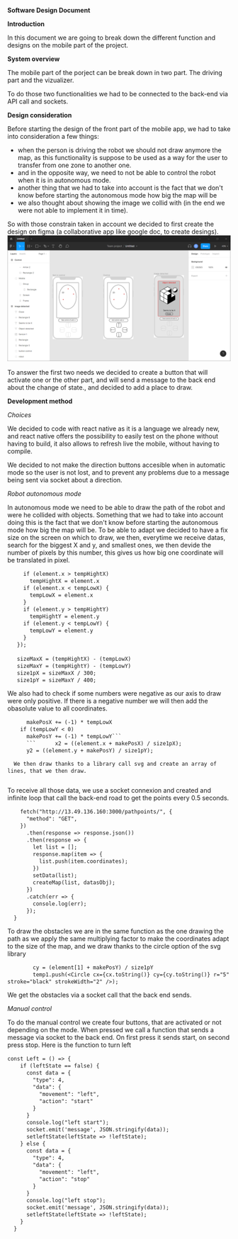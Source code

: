 
**Software Design Document**

**Introduction**

In this document we are going to break down the different function and designs on the mobile part of the project.

**System overview**

The mobile part of the porject can be break down in two part.
The driving part and the vizualizer.

To do those two functionalities we had to be connected to the back-end via API call and sockets.

**Design consideration**

Before starting the design of the front part of the mobile app, we had to take into consideration a few things:
  - when the person is driving the robot we should not draw anymore the map, as this functionality is suppose to be used as a way for the user to transfer from one zone to another one.
  - and in the opposite way, we need to not be able to control the robot when it is in autonomous mode.
  -  another thing that we had to take into account is the fact that we don't know before starting the autonomous mode how big the map will be
  -  we also thought about showing the image we collid with (in the end we were not able to implement it in time).
 
 So with those constrain taken in account we decided to first create the design on figma (a collaborative app like google doc, to create desings).
 ![Figma](assets/figma?raw=true "Figma")
 
 To answer the first two needs we decided to create a button that will activate one or the other part, and will send a message to the back end about the change of state., and decided to add a place to draw.
 
 **Development method**
 
 *Choices*
 
 We decided to code with react native as it is a language we already new, and react native offers the possibility to easily test on the phone without having to build, it also allows to refresh live the mobile, without having to compile.
 
 We decided to not make the direction buttons accesible when in automatic mode so the user is not lost, and to prevent any problems due to a message being sent via socket about a direction.
 
 *Robot autonomous mode*
 
 In autonomous mode we need to be able to draw the path of the robot and were he collided with objects.
 Something that we had to take into account doing this is the fact that we don't know before starting the autonomous mode how big the map will be. To be able to adapt we decided to have a fix size on the screen on which to draw, we then, everytime we receive datas, search for the biggest X and y, and smallest ones, we then devide the number of pixels by this number, this gives us how big one coordinate will be translated in pixel.
 
 ```arr.forEach((element, index) => {
      if (element.x > tempHightX)
        tempHightX = element.x
      if (element.x < tempLowX) {
        tempLowX = element.x
      }
      if (element.y > tempHightY)
        tempHightY = element.y
      if (element.y < tempLowY) {
        tempLowY = element.y
      }
    });

    sizeMaxX = (tempHightX) - (tempLowX)
    sizeMaxY = (tempHightY) - (tempLowY)
    size1pX = sizeMaxX / 300;
    size1pY = sizeMaxY / 400;
```

We also had to check if some numbers were negative as our axis to draw were only positive. If there is a negative number we will then add the obasolute value to all coordinates.
```    if (tempLowX < 0)
      makePosX += (-1) * tempLowX
    if (tempLowY < 0)
      makePosY += (-1) * tempLowY```
      ```      x2 = ((element.x + makePosX) / size1pX);
      y2 = ((element.y + makePosY) / size1pY);
 ```
      
      We then draw thanks to a library call svg and create an array of lines, that we then draw.
```temp.push(<Line x1={x1} y1={y1.toString()} x2={x2.toString()} y2={y2.toString()} stroke="red" strokeWidth="2" />);
```

To receive all those data, we use a socket connexion and created and infinite loop that call the back-end road to get the points every 0.5 seconds.
```const getPathpoints = () => {
    fetch("http://13.49.136.160:3000/pathpoints/", {
      "method": "GET",
    })
      .then(response => response.json())
      .then(response => {
        let list = [];
        response.map(item => {
          list.push(item.coordinates);
        })
        setData(list);
        createMap(list, datasObj);
      })
      .catch(err => {
        console.log(err);
      });
  }
 ```

To draw the obstacles we are in the same function as the one drawing the path as we apply the same multiplying factor to make the coordinates adapt to the size of the map, and we draw thanks to the circle option of the svg library
```cx = (element[0] + makePosX) / size1pX
        cy = (element[1] + makePosY) / size1pY
        temp1.push(<Circle cx={cx.toString()} cy={cy.toString()} r="5" stroke="black" strokeWidth="2" />);
```
        
We get the obstacles via a socket call that the back end sends.

*Manual control*

To do the manual control we create four buttons, that are activated or not depending on the mode.
When pressed we call a function that sends a message via socket to the back end. On first press it sends start, on second press stop.
Here is the function to turn left 
```
const Left = () => {
    if (leftState == false) {
      const data = {
        "type": 4,
        "data": {
          "movement": "left",
          "action": "start"
        }
      }
      console.log("left start");
      socket.emit('message', JSON.stringify(data));
      setleftState(leftState => !leftState);
    } else {
      const data = {
        "type": 4,
        "data": {
          "movement": "left",
          "action": "stop"
        }
      }
      console.log("left stop");
      socket.emit('message', JSON.stringify(data));
      setleftState(leftState => !leftState);
    }
  }
  ```
